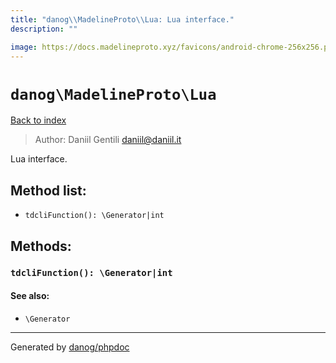 ```yaml
---
title: "danog\\MadelineProto\\Lua: Lua interface."
description: ""

image: https://docs.madelineproto.xyz/favicons/android-chrome-256x256.png
---
```

# `danog\MadelineProto\Lua`
[Back to index](../../index.md)

> Author: Daniil Gentili <daniil@daniil.it>  
  

Lua interface.  




## Method list:
* `tdcliFunction(): \Generator|int`

## Methods:
### `tdcliFunction(): \Generator|int`




#### See also: 
* `\Generator`




---
Generated by [danog/phpdoc](https://phpdoc.daniil.it)
